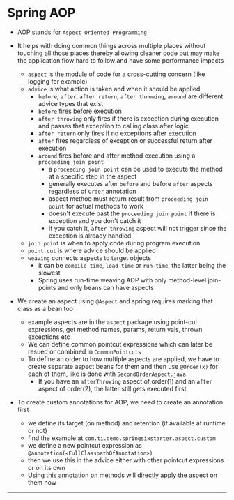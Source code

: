 # Spring AOP

- AOP stands for `Aspect Oriented Programming`

- It helps with doing common things across multiple places without touching all those places thereby allowing cleaner code but may make the application flow hard to follow and have some performance impacts
  - `aspect` is the module of code for a cross-cutting concern (like logging for example)
  - `advice` is what action is taken and when it should be applied
      - `before`, `after`, `after return`, `after throwing`, `around` are different advice types that exist
      - `before` fires before execution
      - `after throwing` only fires if there is exception during execution and passes that exception to calling class after logic
      - `after return` only fires if no exceptions after execution
      - `after` fires regardless of exception or successful return after execution
      - `around` fires before and after method execution using a `proceeding join point`
        - a `proceeding join point` can be used to execute the method at a specific step in the aspect
        - generally executes after `before` and before `after` aspects regardless of `Order` annotation
        - aspect method must return result from `proceeding join point` for actual methods to work
        - doesn't execute past the `proceeding join point` if there is exception and you don't catch it
        - if you catch it, `after throwing` aspect will not trigger since the exception is already handled
  - `join point` is when to apply code during program execution
  - `point cut` is where advice should be applied
  - `weaving` connects aspects to target objects
    - it can be `compile-time`, `load-time` or `run-time`, the latter being the slowest
    - Spring uses run-time weaving AOP with only method-level join-points and only beans can have aspects

- We create an aspect using `@Aspect` and spring requires marking that class as a bean too
  - example aspects are in the `aspect` package using point-cut expressions, get method names, params, return vals, thrown exceptions etc
  - We can define common pointcut expressions which can later be resued or combined in `CommonPointcuts`
  - To define an order to how multiple aspects are applied, we have to create separate aspect beans for them and then use `@Order(x)` for each of them, like is done with `SecondOrderAspect.java`
    - If you have an `afterThrowing` aspect of order(1) and an `after` aspect of order(2), the latter still gets executed first

- To create custom annotations for AOP, we need to create an annotation first
  - we define its target (on method) and retention (if available at runtime or not)
  - find the example at `com.ti.demo.springsixstarter.aspect.custom`
  - we define a new pointcut expression as `@annotation(<FullClasspathOfAnnotation>)`
  - then we use this in the advice either with other pointcut expressions or on its own
  - Using this annotation on methods will directly apply the aspect on them now

---
